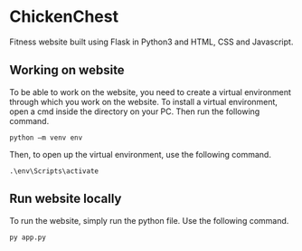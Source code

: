 # ChickenChest
Fitness website built using Flask in Python3 and HTML, CSS and Javascript.

## Working on website
To be able to work on the website, you need to create a virtual environment through which you work on the website.
To install a virtual environment, open a cmd inside the directory on your PC.
Then run the following command.
```
python –m venv env
```
Then, to open up the virtual environment, use the following command.
```
.\env\Scripts\activate
```

## Run website locally
To run the website, simply run the python file.
Use the following command.
```
py app.py
```
